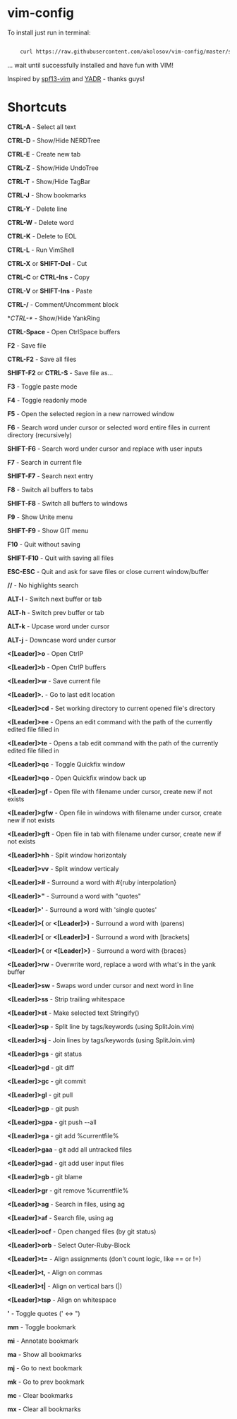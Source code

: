 vim-config
==========

To install just run in terminal:

```bash

    curl https://raw.githubusercontent.com/akolosov/vim-config/master/scripts/bootstrap.sh -L -o - | sh
```

... wait until successfully installed and have fun with VIM!

Inspired by [spf13-vim](http://vim.spf13.com/) and [YADR](http://skwp.github.io/dotfiles/) - thanks guys!


Shortcuts
=========

**CTRL-A** - Select all text

**CTRL-D** - Show/Hide NERDTree

**CTRL-E** - Create new tab

**CTRL-Z** - Show/Hide UndoTree

**CTRL-T** - Show/Hide TagBar

**CTRL-J** - Show bookmarks

**CTRL-Y** - Delete line

**CTRL-W** - Delete word

**CTRL-K** - Delete to EOL

**CTRL-L** - Run VimShell

**CTRL-X** or **SHIFT-Del** - Cut

**CTRL-C** or **CTRL-Ins** - Copy

**CTRL-V** or **SHIFT-Ins** - Paste

**CTRL-/** - Comment/Uncomment block

**CTRL-\** - Show/Hide YankRing

**CTRL-Space** - Open CtrlSpace buffers

**F2** - Save file

**CTRL-F2** - Save all files

**SHIFT-F2** or **CTRL-S** - Save file as...

**F3** - Toggle paste mode

**F4** - Toggle readonly mode

**F5** - Open the selected region in a new narrowed window

**F6** - Search word under cursor or selected word entire files in current directory (recursively)

**SHIFT-F6** - Search word under cursor and replace with user inputs

**F7** - Search in current file

**SHIFT-F7** - Search next entry

**F8** - Switch all buffers to tabs

**SHIFT-F8** - Switch all buffers to windows

**F9** - Show Unite menu

**SHIFT-F9** - Show GIT menu

**F10** - Quit without saving

**SHIFT-F10** - Quit with saving all files

**ESC-ESC** - Quit and ask for save files or close current window/buffer

**//** - No highlights search

**ALT-l** - Switch next buffer or tab

**ALT-h** - Switch prev buffer or tab

**ALT-k** - Upcase word under cursor

**ALT-j** - Downcase word under cursor

**<[Leader]>o** - Open CtrlP

**<[Leader]>b** - Open CtrlP buffers

**<[Leader]>w** - Save current file

**<[Leader]>.** - Go to last edit location

**<[Leader]>cd** - Set working directory to current opened file's directory

**<[Leader]>ee** - Opens an edit command with the path of the currently edited file filled in

**<[Leader]>te** - Opens a tab edit command with the path of the currently edited file filled in

**<[Leader]>qc** - Toggle Quickfix window

**<[Leader]>qo** - Open  Quickfix window back up

**<[Leader]>gf** - Open file with filename under cursor, create new if not exists

**<[Leader]>gfw** - Open file in windows with filename under cursor, create new if not exists

**<[Leader]>gft** - Open file in tab with filename under cursor, create new if not exists

**<[Leader]>hh** - Split window horizontaly

**<[Leader]>vv** - Split window verticaly

**<[Leader]>#** - Surround a word with #{ruby interpolation}

**<[Leader]>"** - Surround a word with "quotes"

**<[Leader]>'** - Surround a word with 'single quotes'

**<[Leader]>(** or **<[Leader]>)** - Surround a word with (parens)

**<[Leader]>[** or **<[Leader]>]** - Surround a word with [brackets]

**<[Leader]>{** or **<[Leader]>}** - Surround a word with {braces}

**<[Leader]>rw** - Overwrite word, replace a word with what's in the yank buffer

**<[Leader]>sw** - Swaps word under cursor and next word in line

**<[Leader]>ss** - Strip trailing whitespace

**<[Leader]>st** - Make selected text Stringify()

**<[Leader]>sp** - Split line by tags/keywords (using SplitJoin.vim)

**<[Leader]>sj** - Join lines by tags/keywords (using SplitJoin.vim)

**<[Leader]>gs** - git status

**<[Leader]>gd** - git diff

**<[Leader]>gc** - git commit

**<[Leader]>gl** - git pull

**<[Leader]>gp** - git push

**<[Leader]>gpa** - git push --all

**<[Leader]>ga** - git add %currentfile%

**<[Leader]>gaa** - git add all untracked files

**<[Leader]>gad** - git add user input files

**<[Leader]>gb** - git blame

**<[Leader]>gr** - git remove %currentfile%

**<[Leader]>ag** - Search in files, using ag

**<[Leader]>af** - Search file, using ag

**<[Leader]>ocf** - Open changed files (by git status)

**<[Leader]>orb** - Select Outer-Ruby-Block

**<[Leader]>t=** - Align assignments (don't count logic, like == or !=)

**<[Leader]>t,** - Align on commas

**<[Leader]>t|** - Align on vertical bars (|)

**<[Leader]>tsp** - Align on whitespace

**'** - Toggle quotes (' <-> ")

**mm** - Toggle bookmark

**mi** - Annotate bookmark

**ma** - Show all bookmarks

**mj** - Go to next bookmark

**mk** - Go to prev bookmark

**mc** - Clear bookmarks

**mx** - Clear all bookmarks
